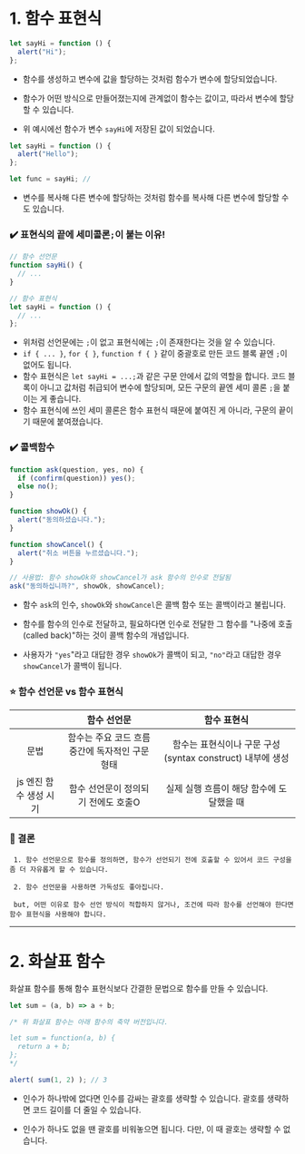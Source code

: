 # 1. 함수 표현식

```js
let sayHi = function () {
  alert("Hi");
};
```

- 함수를 생성하고 변수에 값을 할당하는 것처럼 함수가 변수에 할당되었습니다.

- 함수가 어떤 방식으로 만들어졌는지에 관계없이 함수는 값이고, 따라서 변수에 할당할 수 있습니다.

- 위 예시에선 함수가 변수 `sayHi`에 저장된 값이 되었습니다.

```js
let sayHi = function () {
  alert("Hello");
};

let func = sayHi; //
```

- 변수를 복사해 다른 변수에 할당하는 것처럼 함수를 복사해 다른 변수에 할당할 수도 있습니다.

### ✔️ 표현식의 끝에 세미콜론`;`이 붙는 이유!

```js
// 함수 선언문
function sayHi() {
  // ...
}

// 함수 표현식
let sayHi = function () {
  // ...
};
```

- 위처럼 선언문에는 `;`이 없고 표현식에는 `;`이 존재한다는 것을 알 수 있습니다.
- `if { ... }`, `for { }`, `function f { }` 같이 중괄호로 만든 코드 블록 끝엔 `;`이 없어도 됩니다.
- 함수 표현식은 `let sayHi = ...;`과 같은 구문 안에서 값의 역할을 합니다. 코드 블록이 아니고 값처럼 취급되어 변수에 할당되며, 모든 구문의 끝엔 세미 콜론 `;`을 붙이는 게 좋습니다.
- 함수 표현식에 쓰인 세미 콜론은 함수 표현식 때문에 붙여진 게 아니라, 구문의 끝이기 때문에 붙여졌습니다.

### ✔️ 콜백함수

```js
function ask(question, yes, no) {
  if (confirm(question)) yes();
  else no();
}

function showOk() {
  alert("동의하셨습니다.");
}

function showCancel() {
  alert("취소 버튼을 누르셨습니다.");
}

// 사용법: 함수 showOk와 showCancel가 ask 함수의 인수로 전달됨
ask("동의하십니까?", showOk, showCancel);
```

- 함수 `ask`의 인수, `showOk`와 `showCancel`은 콜백 함수 또는 콜백이라고 불립니다.

- 함수를 함수의 인수로 전달하고, 필요하다면 인수로 전달한 그 함수를 "나중에 호출(called back)"하는 것이 콜백 함수의 개념입니다.

- 사용자가 `"yes`"라고 대답한 경우 `showOk`가 콜백이 되고, `"no"`라고 대답한 경우 `showCancel`가 콜백이 됩니다.

### ⭐ 함수 선언문 vs 함수 표현식

||함수 선언문|함수 표현식|
|:------:|:---:|:---:|
|문법|함수는 주요 코드 흐름 중간에 독자적인 구문 형태|함수는 표현식이나 구문 구성(syntax construct) 내부에 생성|
|js 엔진 함수 생성 시기|함수 선언문이 정의되기 전에도 호출O|실제 실행 흐름이 해당 함수에 도달했을 때|

### 🧐 결론
```plain/text
 1. 함수 선언문으로 함수를 정의하면, 함수가 선언되기 전에 호출할 수 있어서 코드 구성을 좀 더 자유롭게 할 수 있습니다.

 2. 함수 선언문을 사용하면 가독성도 좋아집니다.

 but, 어떤 이유로 함수 선언 방식이 적합하지 않거나, 조건에 따라 함수를 선언해야 한다면 함수 표현식을 사용해야 합니다.
```

--- 
# 2. 화살표 함수

화살표 함수를 통해 함수 표현식보다 간결한 문법으로 함수를 만들 수 있습니다.

```js
let sum = (a, b) => a + b;

/* 위 화살표 함수는 아래 함수의 축약 버전입니다.

let sum = function(a, b) {
  return a + b;
};
*/

alert( sum(1, 2) ); // 3
```

- 인수가 하나밖에 없다면 인수를 감싸는 괄호를 생략할 수 있습니다. 괄호를 생략하면 코드 길이를 더 줄일 수 있습니다.

- 인수가 하나도 없을 땐 괄호를 비워놓으면 됩니다. 다만, 이 때 괄호는 생략할 수 없습니다.



